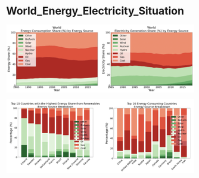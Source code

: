 # World_Energy_Electricity_Situation

![image 8](/images/image8.png)

![image 9](/images/image9.png)

